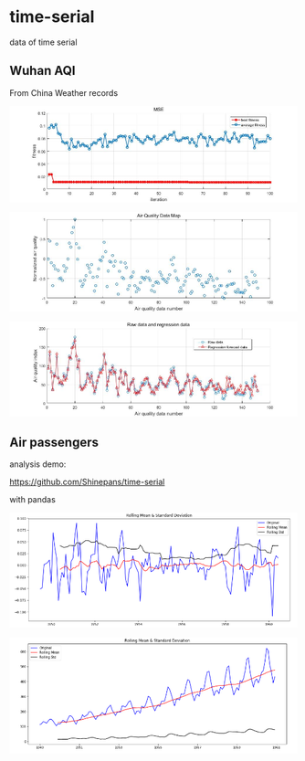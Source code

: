 # time-serial

data of time serial

## Wuhan AQI

From China Weather records

![mse](./wuhan-aqi/mse.jpg)

![format](./wuhan-aqi/format.jpg)

![compare](./wuhan-aqi/compare.jpg)

## Air passengers

analysis demo:

https://github.com/Shinepans/time-serial

with pandas

![dec](./air-passengers/cancha-stationary.png)

![t](./air-passengers/test-stationary-serial.png)


